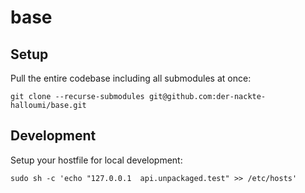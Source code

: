 # base

## Setup

Pull the entire codebase including all submodules at once:

    git clone --recurse-submodules git@github.com:der-nackte-halloumi/base.git

## Development

Setup your hostfile for local development:

    sudo sh -c 'echo "127.0.0.1  api.unpackaged.test" >> /etc/hosts'
